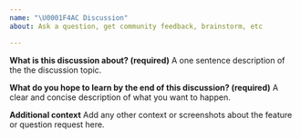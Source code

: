 ```yaml
---
name: "\U0001F4AC Discussion"
about: Ask a question, get community feedback, brainstorm, etc

---
```


**What is this discussion about? (required)**
A one sentence description of the the discussion topic.

**What do you hope to learn by the end of this discussion? (required)**
A clear and concise description of what you want to happen.

**Additional context**
Add any other context or screenshots about the feature or question request here.
